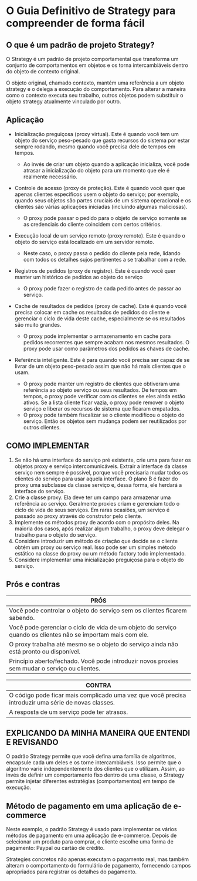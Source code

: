 # O Guia Definitivo de Strategy para compreender de forma fácil

## O que é um padrão de projeto Strategy?

O Strategy é um padrão de projeto comportamental que transforma um conjunto de comportamentos em objetos e os torna
intercambiáveis dentro do objeto de contexto original.

O objeto original, chamado contexto, mantém uma referência a um objeto strategy e o delega a execução do comportamento.
Para alterar a maneira como o contexto executa seu trabalho, outros objetos podem substituir o objeto strategy
atualmente vinculado por outro.

## Aplicação

* Inicialização preguiçosa (proxy virtual). Este é quando você tem um objeto do serviço peso-pesado que gasta recursos
  do sistema por estar sempre rodando, mesmo quando você precisa dele de tempos em tempos.
    * Ao invés de criar um objeto quando a aplicação inicializa, você pode atrasar a inicialização do objeto para um
      momento que ele é realmente necessário.


* Controle de acesso (proxy de proteção). Este é quando você quer que apenas clientes específicos usem o objeto do
  serviço; por exemplo, quando seus objetos são partes cruciais de um sistema operacional e os clientes são várias
  aplicações iniciadas (incluindo algumas maliciosas).
    * O proxy pode passar o pedido para o objeto de serviço somente se as credenciais do cliente coincidem com certos
      critérios.

* Execução local de um serviço remoto (proxy remoto). Este é quando o objeto do serviço está localizado em um servidor
  remoto.
    * Neste caso, o proxy passa o pedido do cliente pela rede, lidando com todos os detalhes sujos pertinentes a se
      trabalhar com a rede.

* Registros de pedidos (proxy de registro). Este é quando você quer manter um histórico de pedidos ao objeto do serviço
    * O proxy pode fazer o registro de cada pedido antes de passar ao serviço.

* Cache de resultados de pedidos (proxy de cache). Este é quando você precisa colocar em cache os resultados de pedidos
  do cliente e gerenciar o ciclo de vida deste cache, especialmente se os resultados são muito grandes.
    * O proxy pode implementar o armazenamento em cache para pedidos recorrentes que sempre acabam nos mesmos
      resultados. O proxy pode usar como parâmetros dos pedidos as chaves de cache.

* Referência inteligente. Este é para quando você precisa ser capaz de se livrar de um objeto peso-pesado assim que não
  há mais clientes que o usam.
    * O proxy pode manter um registro de clientes que obtiveram uma referência ao objeto serviço ou seus resultados. De
      tempos em tempos, o proxy pode verificar com os clientes se eles ainda estão ativos. Se a lista cliente ficar
      vazia, o proxy pode remover o objeto serviço e liberar os recursos de sistema que ficaram empatados.
    * O proxy pode também fiscalizar se o cliente modificou o objeto do serviço. Então os objetos sem mudança podem ser
      reutilizados por outros clientes.

## COMO IMPLEMENTAR

1. Se não há uma interface do serviço pré existente, crie uma para fazer os objetos proxy e serviço intercomunicáveis.
   Extrair a interface da classe serviço nem sempre é possível, porque você precisaria mudar todos os clientes do
   serviço para usar aquela interface. O plano B é fazer do proxy uma subclasse da classe serviço e, dessa forma, ele
   herdará a interface do serviço.
2. Crie a classe proxy. Ela deve ter um campo para armazenar uma referência ao serviço. Geralmente proxies criam e
   gerenciam todo o ciclo de vida de seus serviços. Em raras ocasiões, um serviço é passado ao proxy através do
   construtor pelo cliente.
3. Implemente os métodos proxy de acordo com o propósito deles. Na maioria dos casos, após realizar algum trabalho, o
   proxy deve delegar o trabalho para o objeto do serviço.
4. Considere introduzir um método de criação que decide se o cliente obtém um proxy ou serviço real. Isso pode ser um
   simples método estático na classe do proxy ou um método factory todo implementado.
5. Considere implementar uma inicialização preguiçosa para o objeto do serviço.

## Prós e contras

| PRÓS                                                                                                         | 
|--------------------------------------------------------------------------------------------------------------|
| Você pode controlar o objeto do serviço sem os clientes ficarem sabendo.                                     |
| Você pode gerenciar o ciclo de vida de um objeto do serviço quando os clientes não se importam mais com ele. |
| O proxy trabalha até mesmo se o objeto do serviço ainda não está pronto ou disponível.                       |
| Princípio aberto/fechado. Você pode introduzir novos proxies sem mudar o serviço ou clientes.                |

| CONTRA                                                                                              | 
|-----------------------------------------------------------------------------------------------------|
| O código pode ficar mais complicado uma vez que você precisa introduzir uma série de novas classes. |
| A resposta de um serviço pode ter atrasos.                                                          |

## EXPLICANDO DA MINHA MANEIRA QUE ENTENDI E REVISANDO

O padrão Strategy permite que você defina uma família de algoritmos, encapsule cada um deles e os torne intercambiáveis.
Isso permite que o algoritmo varie independentemente dos clientes que o utilizam. Assim, ao invés de definir um
comportamento fixo dentro de uma classe, o Strategy permite injetar diferentes estratégias (comportamentos) em tempo de
execução.

## Método de pagamento em uma aplicação de e-commerce

Neste exemplo, o padrão Strategy é usado para implementar os vários métodos de pagamento em uma aplicação de e-commerce.
Depois de selecionar um produto para comprar, o cliente escolhe uma forma de pagamento: Paypal ou cartão de crédito.

Strategies concretos não apenas executam o pagamento real, mas também alteram o comportamento do formulário de
pagamento, fornecendo campos apropriados para registrar os detalhes do pagamento.

